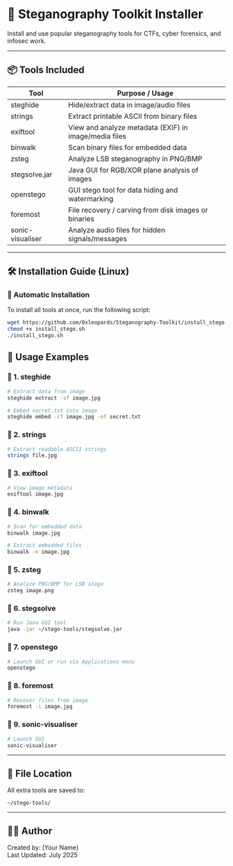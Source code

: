 # 🔐 Steganography Toolkit Installer

Install and use popular steganography tools for CTFs, cyber forensics, and infosec work.

---

## 📦 Tools Included

| Tool             | Purpose / Usage                                                 |
|------------------|------------------------------------------------------------------|
| steghide         | Hide/extract data in image/audio files                          |
| strings          | Extract printable ASCII from binary files                       |
| exiftool         | View and analyze metadata (EXIF) in image/media files           |
| binwalk          | Scan binary files for embedded data                             |
| zsteg            | Analyze LSB steganography in PNG/BMP                            |
| stegsolve.jar    | Java GUI for RGB/XOR plane analysis of images                   |
| openstego        | GUI stego tool for data hiding and watermarking                 |
| foremost         | File recovery / carving from disk images or binaries            |
| sonic-visualiser | Analyze audio files for hidden signals/messages                 |

---

## 🛠️ Installation Guide (Linux)

### 🔧 Automatic Installation

To install all tools at once, run the following script:

```bash
wget https://github.com/0xleopards/Steganography-Toolkit/install_stego.sh
chmod +x install_stego.sh
./install_stego.sh
```

## 🧰 Usage Examples

### 🔸 1. steghide
```bash
# Extract data from image
steghide extract -sf image.jpg

# Embed secret.txt into image
steghide embed -cf image.jpg -ef secret.txt
```

### 🔸 2. strings
```bash
# Extract readable ASCII strings
strings file.jpg
```

### 🔸 3. exiftool
```bash
# View image metadata
exiftool image.jpg
```

### 🔸 4. binwalk
```bash
# Scan for embedded data
binwalk image.jpg

# Extract embedded files
binwalk -e image.jpg
```

### 🔸 5. zsteg
```bash
# Analyze PNG/BMP for LSB stego
zsteg image.png
```

### 🔸 6. stegsolve
```bash
# Run Java GUI tool
java -jar ~/stego-tools/stegsolve.jar
```

### 🔸 7. openstego
```bash
# Launch GUI or run via Applications menu
openstego
```

### 🔸 8. foremost
```bash
# Recover files from image
foremost -i image.jpg
```

### 🔸 9. sonic-visualiser
```bash
# Launch GUI
sonic-visualiser
```

---

## 📁 File Location

All extra tools are saved to:
```
~/stego-tools/
```

---

## 🧑‍💻 Author

Created by: [Your Name]  
Last Updated: July 2025
